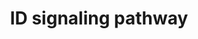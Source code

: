 ---
annotations:
- id: PW:0001372
  parent: regulatory pathway
  type: Pathway Ontology
  value: Inhibitor of DNA binding signaling pathway
authors:
- MaintBot
- AlexanderPico
- Christine Chichester
- Eweitz
description: 'Inhibitor of DNA binding (ID) proteins are members of the helix-loop-helix
  (HLH) family of proteins which lack a DNA binding domain themselves but bind to
  other family members inhibiting their DNA binding capacity. This family of proteins
  is comprised of IDs 1, 2, 3 and 4. They can be stimulated by ligands such as the
  Vascular Endothelial Growth Factor (VEGF), TGF beta and the T cell receptor.  Source:
  NetPath http://www.netpath.org/pathways?path_id=NetPath_5'
last-edited: 2021-12-23
organisms:
- Canis familiaris
redirect_from:
- /index.php/Pathway:WP1168
- /instance/WP1168
- /instance/WP1168_r120693
revision: r120693
schema-jsonld:
- '@context': https://schema.org/
  '@id': https://wikipathways.github.io/pathways/WP1168.html
  '@type': Dataset
  creator:
    '@type': Organization
    name: WikiPathways
  description: 'Inhibitor of DNA binding (ID) proteins are members of the helix-loop-helix
    (HLH) family of proteins which lack a DNA binding domain themselves but bind to
    other family members inhibiting their DNA binding capacity. This family of proteins
    is comprised of IDs 1, 2, 3 and 4. They can be stimulated by ligands such as the
    Vascular Endothelial Growth Factor (VEGF), TGF beta and the T cell receptor.  Source:
    NetPath http://www.netpath.org/pathways?path_id=NetPath_5'
  keywords:
  - ACVRL1
  - ATF3
  - BMP2
  - CCNA2
  - CCNE1
  - CD40LG
  - CDK2
  - CTNNB1
  - EGF
  - ELK1
  - ELK3
  - ELK4
  - FLT1
  - ID1
  - ID3
  - IGF1
  - IGF1R
  - IRS1
  - KDR
  - LCK
  - MSC
  - MYF5
  - MYF6
  - MYOD1
  - MYOG
  - NFKB1
  - NGF
  - PAX2
  - PAX5
  - PAX8
  - PSMD4
  - RB1
  - RBL1
  - RBL2
  - RELA
  - SMAD1
  - SMAD3
  - SMAD4
  - SMAD5
  - SREBF1
  - TCF3
  - TCF7L2
  - TERT
  - TGFB1
  - VEGFA
  license: CC0
  name: ID signaling pathway
seo: CreativeWork
title: ID signaling pathway
wpid: WP1168
---